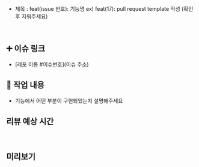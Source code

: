 - 제목 : feat(issue 번호): 기능명
  ex) feat(17): pull request template 작성
  (확인 후 지워주세요)

<br/>

## ➕ 이슈 링크

- [레포 이름 #이슈번호](이슈 주소)
  <br/>

## 🔎 작업 내용

- 기능에서 어떤 부분이 구현되었는지 설명해주세요
  <br/>

## 리뷰 예상 시간

<br/>

## 미리보기

<br/>
